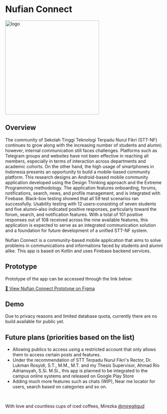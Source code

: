 # Nufian Connect
<img width="300" height="300" alt="logo" src="https://github.com/user-attachments/assets/314b90cb-d254-4284-91f9-7ce44c8606a6" />

## Overview

The community of Sekolah Tinggi Teknologi Terpadu Nurul Fikri (STT-NF) continues to grow along with the increasing number of students and alumni; however, internal communication still faces challenges. Platforms such as Telegram groups and websites have not been effective in reaching all members, especially in terms of interaction across departments and academic cohorts. On the other hand, the high usage of smartphones in Indonesia presents an opportunity to build a mobile-based community platform. This research designs an Android-based mobile community application developed using the Design Thinking approach and the Extreme Programming methodology. The application features onboarding, forums, notifications, search, news, and profile management, and is integrated with Firebase. Black-box testing showed that all 59 test scenarios ran successfully. Usability testing with 12 users–consisting of seven students and five alumni–also indicated positive responses, particularly toward the forum, search, and notification features. With a total of 101 positive responses out of 108 received across the nine available features, this application is expected to serve as an integrated communication solution and a foundation for future development of a unified STT-NF system.

Nufian Connect is a community-based mobile application that aims to solve problems in communications and informations faced by students and alumni alike. This app is based on Kotlin and uses Firebase backend services.

## Prototype

Prototype of the app can be accessed through the link below:

[🔗 View Nufian Connect Prototype on Figma](https://www.figma.com/proto/Soqe1O4wkGPZdS7M7Su3CZ/Nufian-Connect?node-id=107-770&t=goN2pTU4r9nKNzLQ-1)

## Demo

Due to privacy reasons and limited database quota, currently there are no build available for public yet. 

## Future plans (priorities based on the list)

+ Allowing publics to access using a restricted account that only allows them to access certain posts and features.
+ Under the recommendation of STT Terpadu Nurul Fikri's Rector, Dr. Lukman Rosyidi, S.T., M.M., M.T. and my Thesis Supervisor, Ahmad Rio Adriansyah, S.Si. M.Si., this app is planned to be integrated to the campus online systems and released on Google Play Store
+ Adding much more features such as chats (WIP), Near me locator for users, search based on categories and so on.

<br/>

With love and countless cups of iced coffees, Mirezka [@miregitgud](https://www.github.com/miregitgud)

